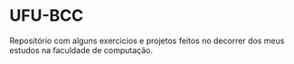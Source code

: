 # UFU-BCC
Repositório com alguns exercicios e projetos feitos no decorrer dos meus estudos na faculdade de computação.

